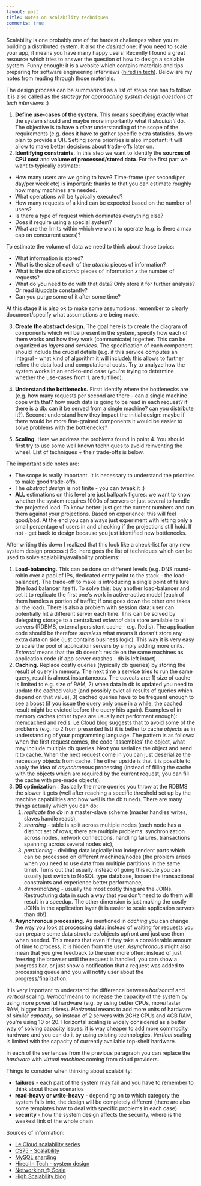 ```yaml
---
layout: post
title: Notes on scalability techniques
comments: true
---
```


Scalability is one probably one of the hardest challenges when you're building a distributed system. It also the _desired_ one: if you need to scale your app, it means you have many happy users! Recently I found a great resource which tries to answer the question of how to design a scalable system. Funny enough: it is a website which contains materials and tips preparing for software engineering interviews ([hired in tech](www.hiredintech.com)). Below are my notes from reading through those materials.

The design process can be summarized as a list of steps one has to follow. It is also called as the _strategy for approaching system design questions at tech interviews_ :)

1. **Define use-cases of the system.** This means specifying exactly what the system should and maybe more importantly what it _shouldn't_ do. The objective is to have a _clear_ understanding of the scope of the requirements (e.g. does it have to gather specific extra statistics, do we plan to provide a UI). Setting some priorities is also important: it will allow to make better decisions about trade-offs later on.
2. **Identifying constraints.** In this step we want to identify the **sources of CPU cost** and **volume of processed/stored data**. For the first part we want to typically estimate: 
  * How many users are we going to have? Time-frame (per second/per day/per week etc) is important: thanks to that you can estimate roughly how many machines are needed.
  * What operations will be typically executed?
  * How many requests of a kind can be expected based on the number of users?
  * Is there a type of request which dominates everything else? 
  * Does it require using a special system?
  * What are the limits within which we want to operate (e.g. is there a max cap on concurrent users)?

  To estimate the volume of data we need to think about those topics:
  * What information is stored? 
  * What is the size of each of the _atomic_ pieces of information?
  * What is the size of _atomic_ pieces of information _x_ the number of requests?
  * What do you need to do with that data? Only store it for further analysis? Or read it/update constantly?
  * Can you purge some of it after some time?

  At this stage it is also ok to make some assumptions: remember to clearly document/specify what assumptions are being made.

3. **Create the abstract design.** The goal here is to create the diagram of components which will be present in the system, specify how each of them works and how they work (communicate) together. This can be organized as _layers_ and _services_. The specification of each component should include the crucial details (e.g. if this service computes an integral - what kind of algorithm it will include): this allows to further refine the data load and computational costs. Try to analyze how the system works in an end-to-end case (you're trying to determine whether the use-cases from 1. are fulfilled). 

4. **Understand the bottlenecks.** First: identify where the bottlenecks are (e.g. how many requests per second are there - can a single machine cope with that? how much data is going to be read in each request? if there is a db: can it be served from a single machine? can you distribute it?). Second: understand how they impact the initial design: maybe if there would be more fine-grained components it would be easier to solve problems with the bottlenecks?

5. **Scaling.** Here we address the problems found in point 4. You should first try to use some well known techniques to avoid reinventing the wheel. List of techniques + their trade-offs is below.

The important side notes are: 
* The scope is really important. It is necessary to understand the priorities to make good trade-offs.
* The _abstract design_ is not finite - you can tweak it :)
* **ALL** estimations on this level are just ballpark figures: we want to know whether the system requires 1000s of servers or just several to handle the projected load. To know better: just get the current numbers and run them against your projections. Based on experience: this will feel good/bad. At the end you can always just experiment with letting only a small percentage of users in and checking if the projections still hold. If not - get back to design because you just identified new bottlenecks.

After writing this down I realized that this look like a check-list for any new system design process :) So, here goes the list of techniques which can be used to solve scalability/availability problems:

1. **Load-balancing.** This can be done on different levels (e.g. DNS round-robin over a pool of IPs, dedicated entry point to the stack - the load-balancer). The trade-off to make is introducing a single point of failure (the load balancer itself). To solve this: buy another load-balancer and set it to replicate the first one's work in active-active model (each of them handles a portion of traffic; if one goes down the other one takes all the load). There is also a problem with session data: user can potentially hit a different server each time. This can be solved by delegating storage to a centralized _external_ data store available to all servers (RDBMS, external persistent cache - e.g. Redis). The application code should be therefore _stateless_ what means it doesn't store any extra data on side (just contains business logic). This way it is very easy to scale the pool of application servers by simply adding more units. _External_ means that the db doesn't reside on the same machines as application code (if app server crashes - db is left intact).
2. **Caching.** Replace costly queries (typically db queries) by storing the result of query in memory. The next time a service tries to run the same query, result is almost instantaneous. The caveats are: 1) size of cache is limited to e.g. size of RAM, 2) when data in db is updated you need to update the cached value (and possibly evict all results of queries which depend on that value), 3) cached queries have to be frequent enough to see a boost (if you issue the query only once in a while, the cached result might be evicted before the query hits again). Examples of in-memory caches (other types are usually not performant enough): [memcached](https://memcached.org/) and [redis](http://redis.io/). [Le Cloud blog](http://www.lecloud.net/post/9246290032/scalability-for-dummies-part-3-cache) suggests that to avoid some of the problems (e.g. no 2 from presented list) it is better to cache _objects_ as in understanding of your programming language. The pattern is as follows: when the first request comes, the code 'assembles' the object, what may include multiple db queries. Next you serialize the object and send it to cache. When the next request come in you can just deserialize the necessary objects from cache. The other upside is that it is possible to apply the idea of _asynchronous_ processing (instead of filling the cache with the objects which are required by the current request, you can fill the cache with pre-made objects).
3. **DB optimization** . Basically the more queries you throw at the RDBMS the slower it gets (well after reaching a specific threshold set up by the machine capabilities and how well is the db tuned). There are many things actually which you can do: 
    1) _replicate the db_ in a master-slave scheme (master handles writes, slaves handle reads), 
    2) _sharding_ - table is split across multiple nodes (each node has a distinct set of rows; there are multiple problems: synchronization across nodes, network connections, handling failures, transactions spanning across several nodes etc), 
    3) _partitioning_ - dividing data logically into independent parts which can be processed on different machines/nodes (the problem arises when you need to use data from multiple partitions in the same time). Turns out that usually instead of going this route you can usually just switch to NoSQL type database, loosen the transactional constraints and experience better performance, 
    4) _denormalizing_ - usually the most costly thing are the JOINs. Restructuring data in such a way that you don't need to do them will result in a speedup. The other dimension is just making the costly JOINs in the application layer (it is easier to scale application servers than db!).
4. **Asynchronous processing.** As mentioned in _caching_ you can change the way you look at processing data: instead of waiting for requests you can prepare some data structures/objects upfront and just use them when needed. This means that even if they take a considerable amount of time to process, it is hidden from the user. _Asynchronous_ might also mean that you give feedback to the user more often: instead of just freezing the browser until the request is handled, you can show a progress bar, or just show a notification that a request was added to processing queue and you will notify user about the progress/finalization. 

It is very important to understand the difference between _horizontal_ and _vertical_ scaling. _Vertical_ means to increase the capacity of the system by using more powerful hardware (e.g. by using better CPUs, more/faster RAM, bigger hard drives). _Horizontal_ means to add more units of hardware of similar _capacity_, so instead of 2 servers with 2GHz CPUs and 4GB RAM, you're using 10 or 20. Horizontal scaling is widely considered as a better way of solving capacity issues: it is way cheaper to add more commodity hardware and you can do it by using existing technologies. _Vertical_ scaling is limited with the capacity of currently available top-shelf hardware.

In each of the sentences from the previous paragraph you can replace the _hardware_ with _virtual machines_ coming from cloud providers.

Things to consider when thinking about scalability:
* **failures** - each part of the system may fail and you have to remember to think about those scenarios
* **read-heavy or write-heavy** - depending on to which category the system falls into, the design will be completely different (there are also some templates how to deal with specific problems in each case)
* **security** - how the system design affects the security, where is the weakest link of the whole chain

Sources of information:
* [Le Cloud scalability series](http://www.lecloud.net/tagged/scalability)
* [CS75 - Scalability](https://youtu.be/-W9F__D3oY4)
* [MySQL sharding](http://highscalability.com/blog/2009/8/6/an-unorthodox-approach-to-database-design-the-coming-of-the.html)
* [Hired In Tech - system design](http://www.hiredintech.com/system-design/)
* [Networking @ Scale](https://code.facebook.com/posts/1036362693099725/networking-scale-may-2016-recap/)
* [High Scalability blog](http://highscalability.com/)

